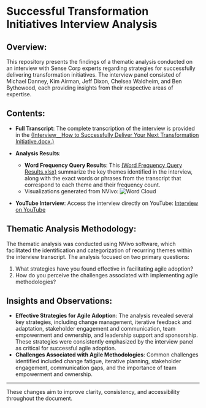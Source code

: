 # Successful Transformation Initiatives Interview Analysis

## Overview:
This repository presents the findings of a thematic analysis conducted on an interview with Sense Corp experts regarding strategies for successfully delivering transformation initiatives. The interview panel consisted of Michael Danney, Kim Airman, Jeff Dixon, Chelsea Waldheim, and Ben Bythewood, each providing insights from their respective areas of expertise.

## Contents:
- **Full Transcript**: The complete transcription of the interview is provided in the [(Interview__How to Successfully Deliver Your Next Transformation Initiative.docx.)](https://github.com/adnanthedataanalyst/NVivo_Successful-Transformation-Initiatives-Interview-Analysis/blob/main/Interview__How%20to%20Successfully%20Deliver%20Your%20Next%20Transformation%20Initiative.docx)
- **Analysis Results**: 
  - **Word Frequency Query Results**: This [(Word Frequency Query Results.xlsx)](https://github.com/adnanthedataanalyst/NVivo_Successful-Transformation-Initiatives-Interview-Analysis/blob/main/Word%20Frequency%20Query%20Results.xlsx) summarize the key themes identified in the interview, along with the exact words or phrases from the transcript that correspond to each theme and their frequency count.
  - Visualizations generated from NVivo:
      ![Word Cloud](https://github.com/adnanthedataanalyst/NVivo_Successful-Transformation-Initiatives-Interview-Analysis/assets/152249280/b442b185-ae3f-4ed9-aabd-e9f65df6bdd2)

- **YouTube Interview**: Access the interview directly on YouTube: [Interview on YouTube](https://www.youtube.com/watch?v=Kz5aoqhhc3k&t=798s)

## Thematic Analysis Methodology:
The thematic analysis was conducted using NVivo software, which facilitated the identification and categorization of recurring themes within the interview transcript. The analysis focused on two primary questions:
1. What strategies have you found effective in facilitating agile adoption?
2. How do you perceive the challenges associated with implementing agile methodologies?

## Insights and Observations:
- **Effective Strategies for Agile Adoption**: The analysis revealed several key strategies, including change management, iterative feedback and adaptation, stakeholder engagement and communication, team empowerment and ownership, and leadership support and sponsorship. These strategies were consistently emphasized by the interview panel as critical for successful agile adoption.
- **Challenges Associated with Agile Methodologies**: Common challenges identified included change fatigue, iterative planning, stakeholder engagement, communication gaps, and the importance of team empowerment and ownership.

---

These changes aim to improve clarity, consistency, and accessibility throughout the document.
